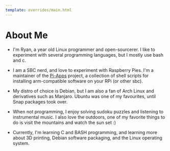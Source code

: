 ```yaml
---
template: overrides/main.html
---
```


# About Me

- I'm Ryan, a <b id="age"></b> year old Linux programmer and open-sourcerer. I like to experiment with several programming languages, but I mostly use bash and c.

- I am a SBC nerd, and love to experiment with Raspberry Pies. I'm a maintainer of the [Pi-Apps](https://github.com/Botspot/pi-apps) project, a collection of shell scripts for installing arm-compatible software on your RPi (or other sbc).

- My distro of choice is Debian, but I am also a fan of Arch Linux and derivatives such as Manjaro. Ubuntu was one of my favourites, until Snap packages took over.

- When not programming, I enjoy solving sudoku puzzles and listening to instrumental music. I also love the outdoors, one of my favorite things to do is visit the mountains and watch the sun set :)

- Currently, I'm learning C and BASH programming, and learning more about 3D printing, Debian software packaging, and the Linux operating system.
